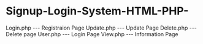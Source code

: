 # Signup-Login-System-HTML-PHP-

Login.php  --- Registraion Page
Update.php --- Update Page
Delete.php --- Delete page
User.php   --- Login Page
View.php   --- Information Page
